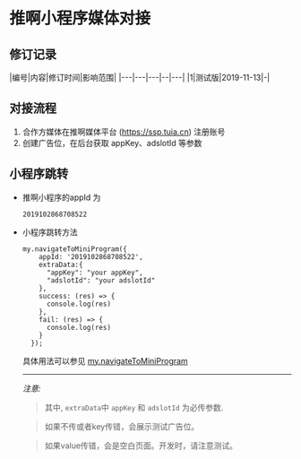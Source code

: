 # 推啊小程序媒体对接

## 修订记录

|编号|内容|修订时间|影响范围|
|---|---|---|--|---|
|1|测试版|2019-11-13|-|

## 对接流程

1. 合作方媒体在推啊媒体平台 (https://ssp.tuia.cn) 注册账号
2. 创建广告位，在后台获取 appKey、adslotId 等参数

## 小程序跳转

* 推啊小程序的appId 为 
  ```
  2019102868708522
  ```

* 小程序跳转方法

  ```
  my.navigateToMiniProgram({
      appId: '2019102868708522',
      extraData:{
        "appKey": "your appKey",
        "adslotId": "your adslotId"
      },
      success: (res) => {
        console.log(res)
      },
      fail: (res) => {
        console.log(res)
      }
    });
  ```
  具体用法可以参见 [my.navigateToMiniProgram](https://docs.alipay.com/mini/api/yz6gnx)

  ***
  *注意:*
  >  其中, ```extraData```中 ```appKey``` 和 ```adslotId``` 为必传参数.

  >  如果不传或者key传错，会展示测试广告位。

  >  如果value传错，会是空白页面。开发时，请注意测试。
